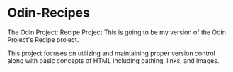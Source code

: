 # Odin-Recipes
The Odin Project: Recipe Project
This is going to be my version of the Odin Project's Recipe project.

This project focuses on utilizing and maintaining proper version control along with basic concepts of HTML including pathing, links, and images.